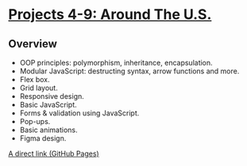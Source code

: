 # [Projects 4-9: Around The U.S.](https://mrseif123.github.io/Web-Project-4-5-6)

## Overview

* OOP principles: polymorphism, inheritance, encapsulation.
* Modular JavaScript: destructing syntax, arrow functions and more.
* Flex box.
* Grid layout.
* Responsive design.
* Basic JavaScript.
* Forms & validation using JavaScript.
* Pop-ups.
* Basic animations.
* Figma design.

[A direct link (GitHub Pages)](https://mrseif123.github.io/Web-Project-4-5-6)
